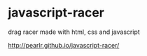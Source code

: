 # javascript-racer
drag racer made with html, css and javascript

http://pearlr.github.io/javascript-racer/
